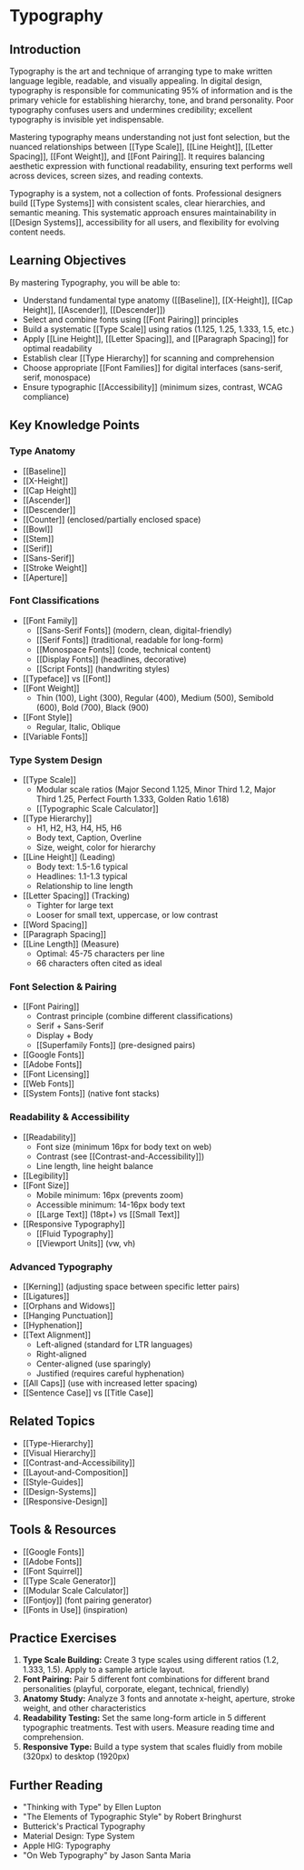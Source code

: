 # Typography

## Introduction

Typography is the art and technique of arranging type to make written language legible, readable, and visually appealing. In digital design, typography is responsible for communicating 95% of information and is the primary vehicle for establishing hierarchy, tone, and brand personality. Poor typography confuses users and undermines credibility; excellent typography is invisible yet indispensable.

Mastering typography means understanding not just font selection, but the nuanced relationships between [[Type Scale]], [[Line Height]], [[Letter Spacing]], [[Font Weight]], and [[Font Pairing]]. It requires balancing aesthetic expression with functional readability, ensuring text performs well across devices, screen sizes, and reading contexts.

Typography is a system, not a collection of fonts. Professional designers build [[Type Systems]] with consistent scales, clear hierarchies, and semantic meaning. This systematic approach ensures maintainability in [[Design Systems]], accessibility for all users, and flexibility for evolving content needs.

## Learning Objectives

By mastering Typography, you will be able to:

- Understand fundamental type anatomy ([[Baseline]], [[X-Height]], [[Cap Height]], [[Ascender]], [[Descender]])
- Select and combine fonts using [[Font Pairing]] principles
- Build a systematic [[Type Scale]] using ratios (1.125, 1.25, 1.333, 1.5, etc.)
- Apply [[Line Height]], [[Letter Spacing]], and [[Paragraph Spacing]] for optimal readability
- Establish clear [[Type Hierarchy]] for scanning and comprehension
- Choose appropriate [[Font Families]] for digital interfaces (sans-serif, serif, monospace)
- Ensure typographic [[Accessibility]] (minimum sizes, contrast, WCAG compliance)

## Key Knowledge Points

### Type Anatomy

- [[Baseline]]
- [[X-Height]]
- [[Cap Height]]
- [[Ascender]]
- [[Descender]]
- [[Counter]] (enclosed/partially enclosed space)
- [[Bowl]]
- [[Stem]]
- [[Serif]]
- [[Sans-Serif]]
- [[Stroke Weight]]
- [[Aperture]]

### Font Classifications

- [[Font Family]]
  - [[Sans-Serif Fonts]] (modern, clean, digital-friendly)
  - [[Serif Fonts]] (traditional, readable for long-form)
  - [[Monospace Fonts]] (code, technical content)
  - [[Display Fonts]] (headlines, decorative)
  - [[Script Fonts]] (handwriting styles)
- [[Typeface]] vs [[Font]]
- [[Font Weight]]
  - Thin (100), Light (300), Regular (400), Medium (500), Semibold (600), Bold (700), Black (900)
- [[Font Style]]
  - Regular, Italic, Oblique
- [[Variable Fonts]]

### Type System Design

- [[Type Scale]]
  - Modular scale ratios (Major Second 1.125, Minor Third 1.2, Major Third 1.25, Perfect Fourth 1.333, Golden Ratio 1.618)
  - [[Typographic Scale Calculator]]
- [[Type Hierarchy]]
  - H1, H2, H3, H4, H5, H6
  - Body text, Caption, Overline
  - Size, weight, color for hierarchy
- [[Line Height]] (Leading)
  - Body text: 1.5-1.6 typical
  - Headlines: 1.1-1.3 typical
  - Relationship to line length
- [[Letter Spacing]] (Tracking)
  - Tighter for large text
  - Looser for small text, uppercase, or low contrast
- [[Word Spacing]]
- [[Paragraph Spacing]]
- [[Line Length]] (Measure)
  - Optimal: 45-75 characters per line
  - 66 characters often cited as ideal

### Font Selection & Pairing

- [[Font Pairing]]
  - Contrast principle (combine different classifications)
  - Serif + Sans-Serif
  - Display + Body
  - [[Superfamily Fonts]] (pre-designed pairs)
- [[Google Fonts]]
- [[Adobe Fonts]]
- [[Font Licensing]]
- [[Web Fonts]]
- [[System Fonts]] (native font stacks)

### Readability & Accessibility

- [[Readability]]
  - Font size (minimum 16px for body text on web)
  - Contrast (see [[Contrast-and-Accessibility]])
  - Line length, line height balance
- [[Legibility]]
- [[Font Size]]
  - Mobile minimum: 16px (prevents zoom)
  - Accessible minimum: 14-16px body text
  - [[Large Text]] (18pt+) vs [[Small Text]]
- [[Responsive Typography]]
  - [[Fluid Typography]]
  - [[Viewport Units]] (vw, vh)

### Advanced Typography

- [[Kerning]] (adjusting space between specific letter pairs)
- [[Ligatures]]
- [[Orphans and Widows]]
- [[Hanging Punctuation]]
- [[Hyphenation]]
- [[Text Alignment]]
  - Left-aligned (standard for LTR languages)
  - Right-aligned
  - Center-aligned (use sparingly)
  - Justified (requires careful hyphenation)
- [[All Caps]] (use with increased letter spacing)
- [[Sentence Case]] vs [[Title Case]]

## Related Topics

- [[Type-Hierarchy]]
- [[Visual Hierarchy]]
- [[Contrast-and-Accessibility]]
- [[Layout-and-Composition]]
- [[Style-Guides]]
- [[Design-Systems]]
- [[Responsive-Design]]

## Tools & Resources

- [[Google Fonts]]
- [[Adobe Fonts]]
- [[Font Squirrel]]
- [[Type Scale Generator]]
- [[Modular Scale Calculator]]
- [[Fontjoy]] (font pairing generator)
- [[Fonts in Use]] (inspiration)

## Practice Exercises

1. **Type Scale Building:** Create 3 type scales using different ratios (1.2, 1.333, 1.5). Apply to a sample article layout.
2. **Font Pairing:** Pair 5 different font combinations for different brand personalities (playful, corporate, elegant, technical, friendly)
3. **Anatomy Study:** Analyze 3 fonts and annotate x-height, aperture, stroke weight, and other characteristics
4. **Readability Testing:** Set the same long-form article in 5 different typographic treatments. Test with users. Measure reading time and comprehension.
5. **Responsive Type:** Build a type system that scales fluidly from mobile (320px) to desktop (1920px)

## Further Reading

- "Thinking with Type" by Ellen Lupton
- "The Elements of Typographic Style" by Robert Bringhurst
- Butterick's Practical Typography
- Material Design: Type System
- Apple HIG: Typography
- "On Web Typography" by Jason Santa Maria
